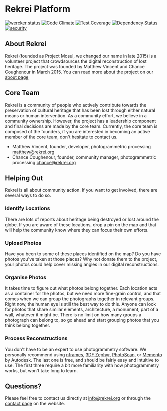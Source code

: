 # Rekrei Platform
[![wercker status](https://app.wercker.com/status/713ce4c927150a5f4fcd9c3fb91c1cba/s/master "wercker status")](https://app.wercker.com/project/bykey/713ce4c927150a5f4fcd9c3fb91c1cba)
[![Code Climate](https://codeclimate.com/github/rekrei/rekrei/badges/gpa.svg)](https://codeclimate.com/github/rekrei/rekrei)
[![Test Coverage](https://codeclimate.com/github/rekrei/rekrei/badges/coverage.svg)](https://codeclimate.com/github/rekrei/rekrei/coverage)
[![Dependency Status](https://gemnasium.com/badges/github.com/rekrei/rekrei.svg)](https://gemnasium.com/github.com/rekrei/rekrei)
[![security](https://hakiri.io/github/rekrei/rekrei/master.svg)](https://hakiri.io/github/rekrei/rekrei/master)
## About Rekrei

Rekrei (founded as Project Mosul, we changed our name in late 2015) is a volunteer project that crowdsources the digital reconstruction of lost heritage. The project was founded by Matthew Vincent and Chance Coughenour in March 2015. You can read more about the project on our [about page](https://rekrei.org/about)

## Core Team

Rekrei is a community of people who actively contribute towards the preservation of cultural heritage that has been lost through either natural means or human intervention. As a community effort, we believe in a community ownership. However, the project has a leadership component and final decisions are made by the core team. Currently, the core team is composed of the founders, if you are interested in becoming an active member of the core team, don't hesitate to contact us.

- Matthew Vincent, founder, developer, photogrammetric processing [matthew@rekrei.org](mailto:matthew@rekrei.org)
- Chance Coughenour, founder, community manager, photogrammetric processing [chance@rekrei.org](mailto:chance@rekrei.org)


## Helping Out

Rekrei is all about community action. If you want to get involved, there are several ways to do so.

### Identify Locations

There are lots of reports about heritage being destroyed or lost around the globe. If you are aware of these locations, drop a pin on the map and that will help the community know where they can focus their own efforts.

### Upload Photos

Have you been to some of these places identified on the map? Do you have photos you've taken at those places? Why not donate them to the project, your photos could help cover missing angles in our digital reconstructions.

### Organise Photos

It takes time to figure out what photos belong together. Each location acts as a container for the photos, but we need more fine-grain control, and that comes when we can group the photographs together in relevant groups. Right now, the human eye is still the best way to do this. Anyone can look for photos that share similar elements, architecture, a monument, part of a wall, whatever it might be. There is no limit on how many groups a photograph can belong to, so go ahead and start grouping photos that you think belong together.

### Process Reconstructions

You don't have to be an expert to use photogrammetry software. We personally recommend using [nframes](http://nframes.com/), [3DF Zephyr](http://www.3dflow.net/), [PhotoScan](http://www.agisoft.com/), or [Memento](https://memento.autodesk.com/about) by Autodesk. The last one is free, and should be fairly easy and intuitive to use. The first three require a bit more familiarity with how photogrammetry works, but won't take long to learn.

## Questions?

Please feel free to contact us directly at info@rekrei.org or through the [contact page](https://rekrei.org/contact) on the website.
